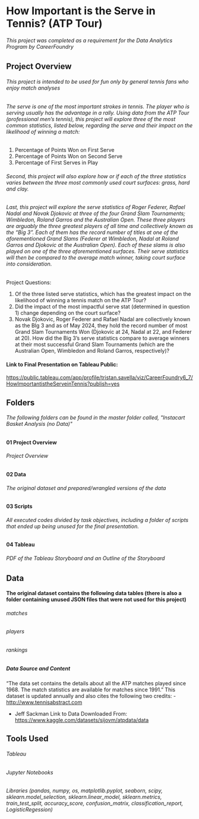 # How Important is the Serve in Tennis? (ATP Tour)
###### This project was completed as a requirement for the Data Analytics Program by CareerFoundry
## Project Overview
###### This project is intended to be used for fun only by general tennis fans who enjoy match analyses
###### The serve is one of the most important strokes in tennis. The player who is serving usually has the advantage in a rally. Using data from the ATP Tour (professional men’s tennis), this project will explore three of the most common statistics, listed below, regarding the serve and their impact on the likelihood of winning a match:
1) Percentage of Points Won on First Serve
2) Percentage of Points Won on Second Serve
3) Percentage of First Serves in Play
###### Second, this project will also explore how or if each of the three statistics varies between the three most commonly used court surfaces: grass, hard and clay.
###### Last, this project will explore the serve statistics of Roger Federer, Rafael Nadal and Novak Djokovic at three of the four Grand Slam Tournaments; Wimbledon, Roland Garros and the Australian Open. These three players are arguably the three greatest players of all time and collectively known as the “Big 3”. Each of them has the record number of titles at one of the aforementioned Grand Slams (Federer at Wimbledon, Nadal at Roland Garros and Djokovic at the Australian Open). Each of these slams is also played on one of the three aforementioned surfaces. Their serve statistics will then be compared to the average match winner, taking court surface into consideration.
Project Questions:
1) Of the three listed serve statistics, which has the greatest impact on the likelihood of winning a tennis match on the ATP Tour?
2) Did the impact of the most impactful serve stat (determined in question 1) change depending on the court surface?
3) Novak Djokovic, Roger Federer and Rafael Nadal are collectively known as the BIg 3 and as of May 2024, they hold the record number of most Grand Slam Tournaments Won (Djokovic at 24, Nadal at 22, and Federer at 20). How did the Big 3’s serve statistics compare to average winners at their most successful Grand Slam Tournaments
(which are the Australian Open, Wimbledon and Roland Garros, respectively)?

#### Link to Final Presentation on Tableau Public:

https://public.tableau.com/app/profile/tristan.savella/viz/CareerFoundry6_7/HowImportantistheServeinTennis?publish=yes

## Folders

###### The following folders can be found in the master folder called, "Instacart Basket Analysis (no Data)"

#### 01 Project Overview

###### Project Overview

#### 02 Data

###### The original dataset and prepared/wrangled versions of the data

#### 03 Scripts

###### All executed codes divided by task objectives, including a folder of scripts that ended up being unused for the final presentation.

#### 04 Tableau

###### PDF of the Tableau Storyboard and an Outline of the Storyboard

## Data

#### The original dataset contains the following data tables (there is also a folder containing unused JSON files that were not used for this project)
###### matches
###### players
###### rankings

##### Data Source and Content
“The data set contains the details about all the ATP matches played since 1968. The match statistics are available for matches since 1991.”
This dataset is updated annually and also cites the following two credits: - <http://www.tennisabstract.com>
- Jeff Sackman
Link to Data
Downloaded From: <https://www.kaggle.com/datasets/sijovm/atpdata/data>

## Tools Used
###### Tableau
###### Jupyter Notebooks
###### Libraries (pandas, numpy, os, matplotlib.pyplot, seaborn, scipy, sklearn.model_selection, sklearn.linear_model, sklearn.metrics, train_test_split, accuracy_score, confusion_matrix, classification_report, LogisticRegession)
